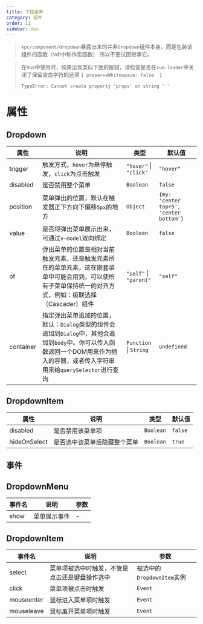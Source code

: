 ```yaml
---
title: 下拉菜单
category: 组件
order: 11 
sidebar: doc
---
```


> `kpc/component/dropdown`暴露出来的并非`Dropdown`组件本身，而是包装该组件的函数（vdt中称作宏函数）
> 所以不要试图继承它。

> 在`Vue`中使用时，如果出现类似下面的报错，请检查是否在`vue-loader`中关闭了保留空白字符的选项
> `{ preserveWhitespace: false  }`
>
> `TypeError: Cannot create property 'props' on string ' '`

# 属性

## Dropdown

| 属性 | 说明 | 类型 | 默认值 |
| --- | --- | --- | --- |
| trigger | 触发方式，`hover`为悬停触发，`click`为点击触发 | `"hover"` &#124; `"click"` | `"hover"` |
| disabled | 是否禁用整个菜单 | `Boolean` | `false` |
| position | 菜单弹出的位置，默认在触发器正下方向下偏移`5px`的地方 | `Object` | `{my: 'center top+5', 'center bottom'}` |
| value | 是否将弹出菜单展示出来，可通过`v-model`双向绑定 | `Boolean` | `false` |
| of | 弹出菜单的位置是相对当前触发元素，还是触发元素所在的菜单元素，这在嵌套菜单中可能会用到，可以使所有子菜单保持统一的对齐方式，例如：级联选择（Cascader）组件 | `"self"` &#124; `"parent"` | `"self"` |
| container | 指定弹出菜单追加的位置，默认：`Dialog`类型的组件会追加到`Dialog`中，其他会追加到`body`中。你可以传入函数返回一个DOM用来作为插入的容器，或者传入字符串用来给`querySelector`进行查询 | `Function` &#124; `String` | `undefined` |

## DropdownItem

| 属性 | 说明 | 类型 | 默认值 |
| --- | --- | --- | --- |
| disabled | 是否禁用该菜单项 | `Boolean` | `false` |
| hideOnSelect | 是否选中该菜单后隐藏整个菜单 | `Boolean` | `true` |

## 事件

## DropdownMenu

| 事件名 | 说明 | 参数 |
| --- | --- | --- |
| show | 菜单展示事件 | - |

## DropdownItem

| 事件名 | 说明 | 参数 |
| --- | --- | --- |
| select | 菜单项被选中时触发，不管是点击还是键盘操作选中 | 被选中的`DropdownItem`实例 |
| click | 菜单项被点击时触发 | `Event` |
| mouseenter | 鼠标进入菜单项时触发 | `Event` |
| mouseleave | 鼠标离开菜单项时触发 | `Event` |
